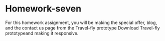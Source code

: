 # Homework-seven

For this homework assignment, you will be making the special offer, blog, and the contact us page from the Travel-fly prototype Download Travel-fly prototypeand making it responsive.
